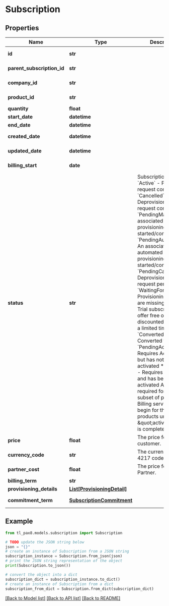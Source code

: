 # Subscription


## Properties

Name | Type | Description | Notes
------------ | ------------- | ------------- | -------------
**id** | **str** |  | [optional] [readonly] 
**parent_subscription_id** | **str** |  | [optional] [readonly] 
**company_id** | **str** |  | [optional] [readonly] 
**product_id** | **str** |  | [optional] [readonly] 
**quantity** | **float** |  | 
**start_date** | **datetime** |  | 
**end_date** | **datetime** |  | [optional] 
**created_date** | **datetime** |  | [optional] [readonly] 
**updated_date** | **datetime** |  | [optional] [readonly] 
**billing_start** | **date** |  | [optional] [readonly] 
**status** | **str** | Subscription Status :  * &#x60;Active&#x60; - Provisioning request complete  * &#x60;Cancelled&#x60; - Deprovisioning request complete  * &#x60;PendingManual&#x60; -  An associated manual provisioning task isn&#39;t started/completed  * &#x60;PendingAutomated&#x60; - An associated automated provisioning task isn&#39;t started/completed  * &#x60;PendingCancel&#x60; - Deprovisioning request pending  * &#x60;WaitingForDetails&#x60; - Provisioning details are missing  * &#x60;Trial&#x60; - Trial subscriptions offer free or discounted access for a limited time.  * &#x60;Converted&#x60; - Converted from trial  * &#x60;PendingActivation&#x60; - Requires Activation but has not yet been activated  * &#x60;Activated&#x60; - Requires Activation and has been activated  Activation is required for a small subset of products.  Billing services do not begin for these products until \&quot;activation\&quot; is complete.  | [optional] [readonly] 
**price** | **float** | The price for the customer. | [optional] 
**currency_code** | **str** | The currency ISO 4217 code | [optional] 
**partner_cost** | **float** | The price for the Partner. | [optional] 
**billing_term** | **str** |  | 
**provisioning_details** | [**List[ProvisioningDetail]**](ProvisioningDetail.md) |  | [optional] 
**commitment_term** | [**SubscriptionCommitment**](SubscriptionCommitment.md) |  | [optional] [readonly] 

## Example

```python
from tl_pax8.models.subscription import Subscription

# TODO update the JSON string below
json = "{}"
# create an instance of Subscription from a JSON string
subscription_instance = Subscription.from_json(json)
# print the JSON string representation of the object
print(Subscription.to_json())

# convert the object into a dict
subscription_dict = subscription_instance.to_dict()
# create an instance of Subscription from a dict
subscription_from_dict = Subscription.from_dict(subscription_dict)
```
[[Back to Model list]](../README.md#documentation-for-models) [[Back to API list]](../README.md#documentation-for-api-endpoints) [[Back to README]](../README.md)


